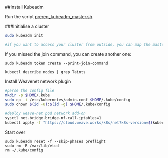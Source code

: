 ##Install Kubeadm

Run the script [prereq_kubeadm_master.sh](https://raw.githubusercontent.com/ams0/kubernetes-trainings/master/kubeadm/prereq_kubeadm_master.sh).

###Initialise a cluster

```bash
sudo kubeadm init

#if you want to access your cluster from outside, you can map the master' public IP to a DNS name and pass" `--apiserver-cert-extra-sans "name.domain.com"`
```

If you missed the join command, you can create another one:

```
sudo kubeadm token create --print-join-command
```

```
kubectl describe nodes | grep Taints
```

Install Weavenet network plugin

```bash
#parse the config file
mkdir -p $HOME/.kube
sudo cp -i /etc/kubernetes/admin.conf $HOME/.kube/config
sudo chown $(id -u):$(id -g) $HOME/.kube/config

#deploy weave-net pod network add-on
sysctl net.bridge.bridge-nf-call-iptables=1
kubectl apply -f "https://cloud.weave.works/k8s/net?k8s-version=$(kubectl version | base64 | tr -d '\n')"
```

Start over

```
sudo kubeadm reset -f --skip-phases preflight
sudo rm -R /var/lib/etcd
rm ~/.kube/config
```

